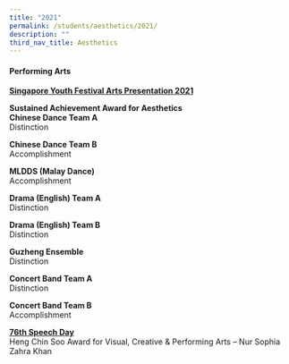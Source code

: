 ```yaml
---
title: "2021"
permalink: /students/aesthetics/2021/
description: ""
third_nav_title: Aesthetics
---
```

#### Performing Arts
**<u>Singapore Youth Festival Arts Presentation 2021**</u><br>

**Sustained Achievement Award for Aesthetics**<br>
**Chinese Dance Team A**<br>
Distinction

**Chinese Dance Team B**<br>
Accomplishment 

**MLDDS (Malay Dance)**<br>
Accomplishment

**Drama (English) Team A**<br>
Distinction

**Drama (English) Team B**<br>
Distinction

**Guzheng Ensemble**<br>
Distinction

**Concert Band Team A**<br>
Distinction

**Concert Band Team B**<br>
Accomplishment

**<u>76th Speech Day**</u><br>
Heng Chin Soo Award for Visual, Creative &amp; Performing Arts – Nur Sophia Zahra Khan